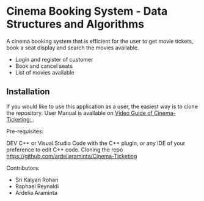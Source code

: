 # Cinema Booking System - Data Structures and Algorithms

A cinema booking system that is efficient for the user to get movie tickets, book a seat display and search the movies available. 

- Login and register of customer 
- Book and cancel seats
- List of movies available 
  

## Installation 

If you would like to use this application as a user, the easiest way is to clone the repository. 
User Manual is available on [Video Guide of Cinema-Ticketing: ]().

Pre-requisites:

DEV C++ or Visual Studio Code with the C++ plugin, or any IDE of your preference to edit C++ code.
Cloning the repo https://github.com/ardeliaraminta/Cinema-Ticketing

Contributors:
- Sri Kalyan Rohan
- Raphael Reynaldi
- Ardelia Araminta 
